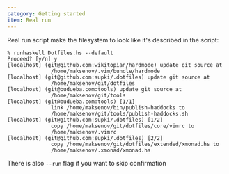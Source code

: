 ```yaml
---
category: Getting started
item: Real run
---
```


Real run script make the filesystem to look like it's described in the script:

```shell
% runhaskell Dotfiles.hs --default
Proceed? [y/n] y
[localhost] (git@github.com:wikitopian/hardmode) update git source at
              /home/maksenov/.vim/bundle/hardmode
[localhost] (git@github.com:supki/.dotfiles) update git source at
              /home/maksenov/git/dotfiles
[localhost] (git@budueba.com:tools) update git source at
              /home/maksenov/git/tools
[localhost] (git@budueba.com:tools) [1/1]
              link /home/maksenov/bin/publish-haddocks to
              /home/maksenov/git/tools/publish-haddocks.sh
[localhost] (git@github.com:supki/.dotfiles) [1/2]
              copy /home/maksenov/git/dotfiles/core/vimrc to
              /home/maksenov/.vimrc
[localhost] (git@github.com:supki/.dotfiles) [2/2]
              copy /home/maksenov/git/dotfiles/extended/xmonad.hs to
              /home/maksenov/.xmonad/xmonad.hs
```

There is also `--run` flag if you want to skip confirmation
